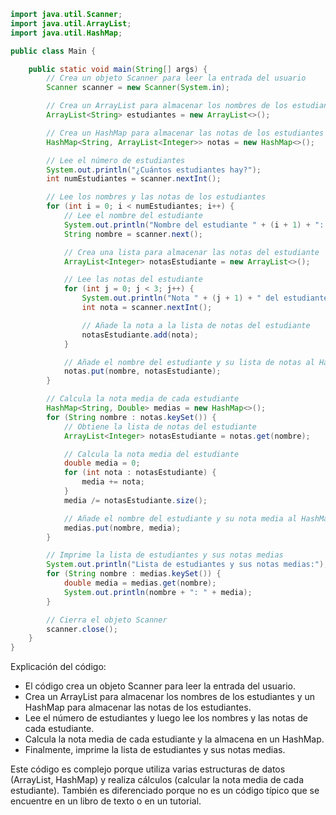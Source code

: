 ```java
import java.util.Scanner;
import java.util.ArrayList;
import java.util.HashMap;

public class Main {

    public static void main(String[] args) {
        // Crea un objeto Scanner para leer la entrada del usuario
        Scanner scanner = new Scanner(System.in);

        // Crea un ArrayList para almacenar los nombres de los estudiantes
        ArrayList<String> estudiantes = new ArrayList<>();

        // Crea un HashMap para almacenar las notas de los estudiantes
        HashMap<String, ArrayList<Integer>> notas = new HashMap<>();

        // Lee el número de estudiantes
        System.out.println("¿Cuántos estudiantes hay?");
        int numEstudiantes = scanner.nextInt();

        // Lee los nombres y las notas de los estudiantes
        for (int i = 0; i < numEstudiantes; i++) {
            // Lee el nombre del estudiante
            System.out.println("Nombre del estudiante " + (i + 1) + ": ");
            String nombre = scanner.next();

            // Crea una lista para almacenar las notas del estudiante
            ArrayList<Integer> notasEstudiante = new ArrayList<>();

            // Lee las notas del estudiante
            for (int j = 0; j < 3; j++) {
                System.out.println("Nota " + (j + 1) + " del estudiante " + nombre + ": ");
                int nota = scanner.nextInt();

                // Añade la nota a la lista de notas del estudiante
                notasEstudiante.add(nota);
            }

            // Añade el nombre del estudiante y su lista de notas al HashMap
            notas.put(nombre, notasEstudiante);
        }

        // Calcula la nota media de cada estudiante
        HashMap<String, Double> medias = new HashMap<>();
        for (String nombre : notas.keySet()) {
            // Obtiene la lista de notas del estudiante
            ArrayList<Integer> notasEstudiante = notas.get(nombre);

            // Calcula la nota media del estudiante
            double media = 0;
            for (int nota : notasEstudiante) {
                media += nota;
            }
            media /= notasEstudiante.size();

            // Añade el nombre del estudiante y su nota media al HashMap
            medias.put(nombre, media);
        }

        // Imprime la lista de estudiantes y sus notas medias
        System.out.println("Lista de estudiantes y sus notas medias:");
        for (String nombre : medias.keySet()) {
            double media = medias.get(nombre);
            System.out.println(nombre + ": " + media);
        }

        // Cierra el objeto Scanner
        scanner.close();
    }
}
```

Explicación del código:

* El código crea un objeto Scanner para leer la entrada del usuario.
* Crea un ArrayList para almacenar los nombres de los estudiantes y un HashMap para almacenar las notas de los estudiantes.
* Lee el número de estudiantes y luego lee los nombres y las notas de cada estudiante.
* Calcula la nota media de cada estudiante y la almacena en un HashMap.
* Finalmente, imprime la lista de estudiantes y sus notas medias.

Este código es complejo porque utiliza varias estructuras de datos (ArrayList, HashMap) y realiza cálculos (calcular la nota media de cada estudiante). También es diferenciado porque no es un código típico que se encuentre en un libro de texto o en un tutorial.